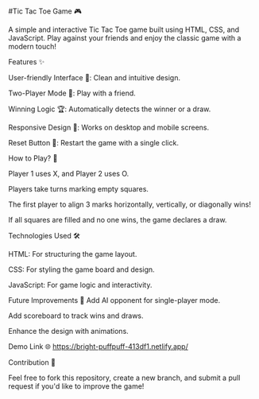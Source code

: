 #Tic Tac Toe Game 🎮

A simple and interactive Tic Tac Toe game built using HTML, CSS, and JavaScript. Play against your friends and enjoy the classic game with a modern touch!

Features ✨

User-friendly Interface 🎨: Clean and intuitive design.

Two-Player Mode 🤝: Play with a friend.

Winning Logic 🏆: Automatically detects the winner or a draw.

Responsive Design 📱: Works on desktop and mobile screens.

Reset Button 🔄: Restart the game with a single click.

How to Play? 🚀

Player 1 uses X, and Player 2 uses O.

Players take turns marking empty squares.

The first player to align 3 marks horizontally, vertically, or diagonally wins!

If all squares are filled and no one wins, the game declares a draw.

Technologies Used 🛠️

HTML: For structuring the game layout.

CSS: For styling the game board and design.

JavaScript: For game logic and interactivity.

Future Improvements 🚀
Add AI opponent for single-player mode.

Add scoreboard to track wins and draws.

Enhance the design with animations.

Demo Link 🌐
https://bright-puffpuff-413df1.netlify.app/

Contribution 🤝

Feel free to fork this repository, create a new branch, and submit a pull request if you'd like to improve the game!


